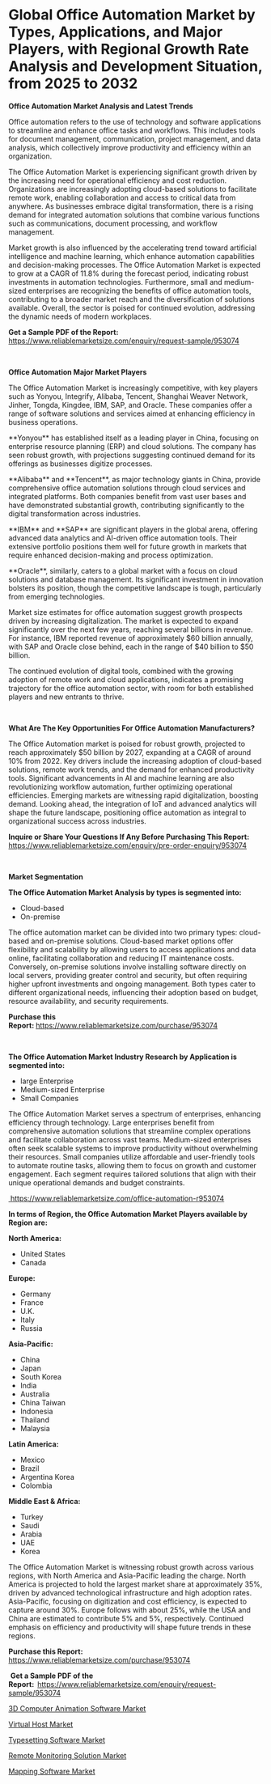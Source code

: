 <p><h1>Global Office Automation Market by Types, Applications, and Major Players, with Regional Growth Rate Analysis and Development Situation, from 2025 to 2032</h1></p><p><strong>Office Automation Market Analysis and Latest Trends</strong></p>
<p><p>Office automation refers to the use of technology and software applications to streamline and enhance office tasks and workflows. This includes tools for document management, communication, project management, and data analysis, which collectively improve productivity and efficiency within an organization. </p><p>The Office Automation Market is experiencing significant growth driven by the increasing need for operational efficiency and cost reduction. Organizations are increasingly adopting cloud-based solutions to facilitate remote work, enabling collaboration and access to critical data from anywhere. As businesses embrace digital transformation, there is a rising demand for integrated automation solutions that combine various functions such as communications, document processing, and workflow management.</p><p>Market growth is also influenced by the accelerating trend toward artificial intelligence and machine learning, which enhance automation capabilities and decision-making processes. The Office Automation Market is expected to grow at a CAGR of 11.8% during the forecast period, indicating robust investments in automation technologies. Furthermore, small and medium-sized enterprises are recognizing the benefits of office automation tools, contributing to a broader market reach and the diversification of solutions available. Overall, the sector is poised for continued evolution, addressing the dynamic needs of modern workplaces.</p></p>
<p><strong>Get a Sample PDF of the Report:&nbsp;</strong> <a href="https://www.reliablemarketsize.com/enquiry/request-sample/953074?utm_campaign=1833&utm_medium=2&utm_source=Github&utm_content=ia&utm_term=06032025&utm_id=office-automation">https://www.reliablemarketsize.com/enquiry/request-sample/953074</a></p>
<p>&nbsp;</p>
<p><strong>Office Automation Major Market Players</strong></p>
<p><p>The Office Automation Market is increasingly competitive, with key players such as Yonyou, Integrify, Alibaba, Tencent, Shanghai Weaver Network, Jinher, Tongda, Kingdee, IBM, SAP, and Oracle. These companies offer a range of software solutions and services aimed at enhancing efficiency in business operations.</p><p>**Yonyou** has established itself as a leading player in China, focusing on enterprise resource planning (ERP) and cloud solutions. The company has seen robust growth, with projections suggesting continued demand for its offerings as businesses digitize processes.</p><p>**Alibaba** and **Tencent**, as major technology giants in China, provide comprehensive office automation solutions through cloud services and integrated platforms. Both companies benefit from vast user bases and have demonstrated substantial growth, contributing significantly to the digital transformation across industries.</p><p>**IBM** and **SAP** are significant players in the global arena, offering advanced data analytics and AI-driven office automation tools. Their extensive portfolio positions them well for future growth in markets that require enhanced decision-making and process optimization.</p><p>**Oracle**, similarly, caters to a global market with a focus on cloud solutions and database management. Its significant investment in innovation bolsters its position, though the competitive landscape is tough, particularly from emerging technologies.</p><p>Market size estimates for office automation suggest growth prospects driven by increasing digitalization. The market is expected to expand significantly over the next few years, reaching several billions in revenue. For instance, IBM reported revenue of approximately $60 billion annually, with SAP and Oracle close behind, each in the range of $40 billion to $50 billion.</p><p>The continued evolution of digital tools, combined with the growing adoption of remote work and cloud applications, indicates a promising trajectory for the office automation sector, with room for both established players and new entrants to thrive.</p></p>
<p>&nbsp;</p>
<p><strong>What Are The Key Opportunities For Office Automation Manufacturers?</strong></p>
<p><p>The Office Automation market is poised for robust growth, projected to reach approximately $50 billion by 2027, expanding at a CAGR of around 10% from 2022. Key drivers include the increasing adoption of cloud-based solutions, remote work trends, and the demand for enhanced productivity tools. Significant advancements in AI and machine learning are also revolutionizing workflow automation, further optimizing operational efficiencies. Emerging markets are witnessing rapid digitalization, boosting demand. Looking ahead, the integration of IoT and advanced analytics will shape the future landscape, positioning office automation as integral to organizational success across industries.</p></p>
<p><strong>Inquire or Share Your Questions If Any Before Purchasing This Report:</strong> <a href="https://www.reliablemarketsize.com/enquiry/pre-order-enquiry/953074?utm_campaign=1833&utm_medium=2&utm_source=Github&utm_content=ia&utm_term=06032025&utm_id=office-automation">https://www.reliablemarketsize.com/enquiry/pre-order-enquiry/953074</a></p>
<p>&nbsp;</p>
<p><strong>Market Segmentation</strong></p>
<p><strong>The Office Automation Market Analysis by types is segmented into:</strong></p>
<p><ul><li>Cloud-based</li><li>On-premise</li></ul></p>
<p><p>The office automation market can be divided into two primary types: cloud-based and on-premise solutions. Cloud-based market options offer flexibility and scalability by allowing users to access applications and data online, facilitating collaboration and reducing IT maintenance costs. Conversely, on-premise solutions involve installing software directly on local servers, providing greater control and security, but often requiring higher upfront investments and ongoing management. Both types cater to different organizational needs, influencing their adoption based on budget, resource availability, and security requirements.</p></p>
<p><strong>Purchase this Report:&nbsp;</strong><a href="https://www.reliablemarketsize.com/purchase/953074?utm_campaign=1833&utm_medium=2&utm_source=Github&utm_content=ia&utm_term=06032025&utm_id=office-automation">https://www.reliablemarketsize.com/purchase/953074</a></p>
<p>&nbsp;</p>
<p><strong>The Office Automation Market Industry Research by Application is segmented into:</strong></p>
<p><ul><li>large Enterprise</li><li>Medium-sized Enterprise</li><li>Small Companies</li></ul></p>
<p><p>The Office Automation Market serves a spectrum of enterprises, enhancing efficiency through technology. Large enterprises benefit from comprehensive automation solutions that streamline complex operations and facilitate collaboration across vast teams. Medium-sized enterprises often seek scalable systems to improve productivity without overwhelming their resources. Small companies utilize affordable and user-friendly tools to automate routine tasks, allowing them to focus on growth and customer engagement. Each segment requires tailored solutions that align with their unique operational demands and budget constraints.</p></p>
<p><a href="https://www.reliablemarketsize.com/office-automation-r953074?utm_campaign=1833&utm_medium=2&utm_source=Github&utm_content=ia&utm_term=06032025&utm_id=office-automation">&nbsp;https://www.reliablemarketsize.com/office-automation-r953074</a></p>
<p><strong>In terms of Region, the Office Automation Market Players available by Region are:</strong></p>
<p>
    <p> <strong> North America: </strong>
        <ul>
            <li>United States</li>
            <li>Canada</li>
        </ul>
        </p> 
    <p> <strong> Europe: </strong>
        <ul>
            <li>Germany</li>
            <li>France</li>
            <li>U.K.</li>
            <li>Italy</li>
            <li>Russia</li>
        </ul>
        </p> 
    <p> <strong> Asia-Pacific: </strong>
        <ul>
            <li>China</li>
            <li>Japan</li>
            <li>South Korea</li>
            <li>India</li>
            <li>Australia</li>
            <li>China Taiwan</li>
            <li>Indonesia</li>
            <li>Thailand</li>
            <li>Malaysia</li>
        </ul>
        </p> 
    <p> <strong> Latin America: </strong>
        <ul>
            <li>Mexico</li>
            <li>Brazil</li>
            <li>Argentina Korea</li>
            <li>Colombia</li>
        </ul>
        </p> 
    <p> <strong> Middle East & Africa: </strong>
        <ul>
            <li>Turkey</li>
            <li>Saudi</li>
            <li>Arabia</li>
            <li>UAE</li>
            <li>Korea</li>
        </ul>
    </p>
    </p>
<p><p>The Office Automation Market is witnessing robust growth across various regions, with North America and Asia-Pacific leading the charge. North America is projected to hold the largest market share at approximately 35%, driven by advanced technological infrastructure and high adoption rates. Asia-Pacific, focusing on digitization and cost efficiency, is expected to capture around 30%. Europe follows with about 25%, while the USA and China are estimated to contribute 5% and 5%, respectively. Continued emphasis on efficiency and productivity will shape future trends in these regions.</p></p>
<p><strong>Purchase this Report: </strong><a href="https://www.reliablemarketsize.com/purchase/953074?utm_campaign=1833&utm_medium=2&utm_source=Github&utm_content=ia&utm_term=06032025&utm_id=office-automation">https://www.reliablemarketsize.com/purchase/953074</a></p>
<p>&nbsp;<strong>Get a Sample PDF of the Report:&nbsp;&nbsp;</strong><a href="https://www.reliablemarketsize.com/enquiry/request-sample/953074?utm_campaign=1833&utm_medium=2&utm_source=Github&utm_content=ia&utm_term=06032025&utm_id=office-automation">https://www.reliablemarketsize.com/enquiry/request-sample/953074</a></p>
<p><strong></strong></p>
<p><p><a href="https://github.com/FassouRP/Market-Research-Report-List-7/blob/main/3d-computer-animation-software-market.md?utm_campaign=1833&utm_medium=2&utm_source=Github&utm_content=ia&utm_term=06032025&utm_id=office-automation">3D Computer Animation Software Market</a></p><p><a href="https://github.com/cagleplittrw/Market-Research-Report-List-1/blob/main/virtual-host-market.md?utm_campaign=1833&utm_medium=2&utm_source=Github&utm_content=ia&utm_term=06032025&utm_id=office-automation">Virtual Host Market</a></p><p><a href="https://github.com/nellygussisy/Market-Research-Report-List-1/blob/main/typesetting-software-market.md?utm_campaign=1833&utm_medium=2&utm_source=Github&utm_content=ia&utm_term=06032025&utm_id=office-automation">Typesetting Software Market</a></p><p><a href="https://github.com/dahcheeviola/Market-Research-Report-List-1/blob/main/remote-monitoring-solution-market.md?utm_campaign=1833&utm_medium=2&utm_source=Github&utm_content=ia&utm_term=06032025&utm_id=office-automation">Remote Monitoring Solution Market</a></p><p><a href="https://github.com/budenhanelfc/Market-Research-Report-List-1/blob/main/mapping-software-market.md?utm_campaign=1833&utm_medium=2&utm_source=Github&utm_content=ia&utm_term=06032025&utm_id=office-automation">Mapping Software Market</a></p></p>